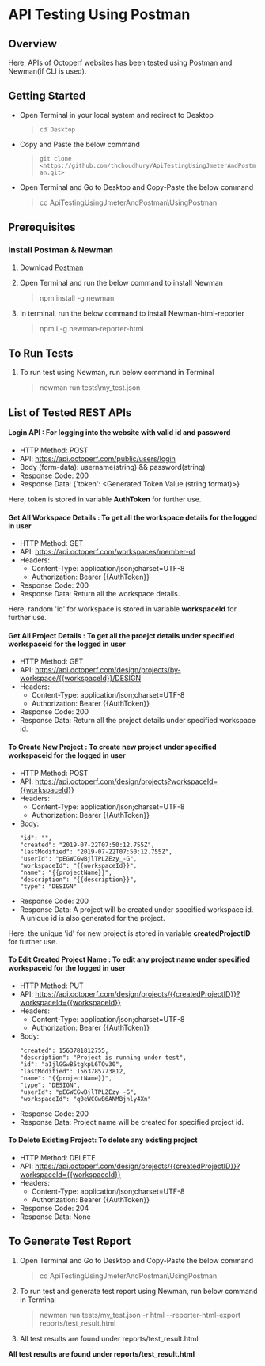 # API Testing Using Postman

## Overview

Here, APIs of Octoperf websites has been tested using Postman and Newman(if CLI is used). 

## Getting Started

* Open Terminal in your local system and redirect to Desktop

  > ```cd Desktop```

* Copy and Paste the below command

  > ```git clone <https://github.com/thchoudhury/ApiTestingUsingJmeterAndPostman.git>```
  
* Open Terminal and Go to Desktop and Copy-Paste the below command

   > cd ApiTestingUsingJmeterAndPostman\UsingPostman 

## Prerequisites

 ### Install Postman & Newman
1. Download [Postman](https://www.getpostman.com/apps)

2. Open Terminal and run the below command to install Newman

   > npm install -g newman
   
3. In terminal, run the below command to install Newman-html-reporter

   > npm i -g newman-reporter-html

## To Run Tests

1. To run test using Newman, run below command in Terminal

   > newman run tests\my_test.json


## List of Tested REST APIs

#### Login API : For logging into the website with valid id and password
* HTTP Method: POST
* API:  https://api.octoperf.com/public/users/login
* Body (form-data): username(string) && password(string)
* Response Code: 200 
* Response Data: {'token': <Generated Token Value (string format)>}

Here, token is stored in variable **AuthToken** for further use.

#### Get All Workspace Details : To get all the workspace details for the logged in user
* HTTP Method: GET
* API:  https://api.octoperf.com/workspaces/member-of
* Headers:
    * Content-Type: application/json;charset=UTF-8
    * Authorization: Bearer {{AuthToken}}
* Response Code: 200 
* Response Data: Return all the workspace details.

Here, random 'id' for workspace is stored in variable **workspaceId** for further use.

#### Get All Project Details : To get all the proejct details under specified workspaceid for the logged in user
* HTTP Method: GET
* API:  https://api.octoperf.com/design/projects/by-workspace/{{workspaceId}}/DESIGN
* Headers:
    * Content-Type: application/json;charset=UTF-8
    * Authorization: Bearer {{AuthToken}}
* Response Code: 200 
* Response Data: Return all the project details under specified workspace id.

#### To Create New Project : To create new project under specified workspaceid for the logged in user
* HTTP Method: POST
* API:  https://api.octoperf.com/design/projects?workspaceId={{workspaceId}}
* Headers:
    * Content-Type: application/json;charset=UTF-8
    * Authorization: Bearer {{AuthToken}}
* Body: 
    ```{
    "id": "",
    "created": "2019-07-22T07:50:12.755Z",
    "lastModified": "2019-07-22T07:50:12.755Z",
    "userId": "pEGWCGwBjlTPLZEzy_-G",
    "workspaceId": "{{workspaceId}}",
    "name": "{{projectName}}",
    "description": "{{description}}",
    "type": "DESIGN"
   ```
* Response Code: 200 
* Response Data: A project will be created under specified workspace id. A unique id is also generated for the project. 

Here, the unique 'id' for new project is stored in variable **createdProjectID** for further use.

#### To Edit Created Project Name : To edit any project name under specified workspaceid for the logged in user
* HTTP Method: PUT
* API: https://api.octoperf.com/design/projects/{{createdProjectID}}?workspaceId={{workspaceId}}
* Headers:
    * Content-Type: application/json;charset=UTF-8
    * Authorization: Bearer {{AuthToken}}
* Body: 
    ```{
    "created": 1563781812755,
    "description": "Project is running under test",
    "id": "a1jlGGwB5tgkpL6TQv30",
    "lastModified": 1563785773812,
    "name": "{{projectName}}",
    "type": "DESIGN",
    "userId": "pEGWCGwBjlTPLZEzy_-G",
    "workspaceId": "q0eWCGwB6ANMBjnly4Xn"
   ```
* Response Code: 200 
* Response Data: Project name will be created for specified project id. 

#### To Delete Existing Project: To delete any existing project
* HTTP Method: DELETE
* API:  https://api.octoperf.com/design/projects/{{createdProjectID}}?workspaceId={{workspaceId}}
* Headers:
    * Content-Type: application/json;charset=UTF-8
    * Authorization: Bearer {{AuthToken}}
* Response Code: 204
* Response Data: None


## To Generate Test Report

1. Open Terminal and Go to Desktop and Copy-Paste the below command

   > cd ApiTestingUsingJmeterAndPostman\UsingPostman
   
2. To run test and generate test report using Newman, run below command in Terminal

   > newman run tests/my_test.json -r html --reporter-html-export reports/test_result.html
   
3. All test results are found under reports/test_result.html



**All test results are found under reports/test_result.html**
